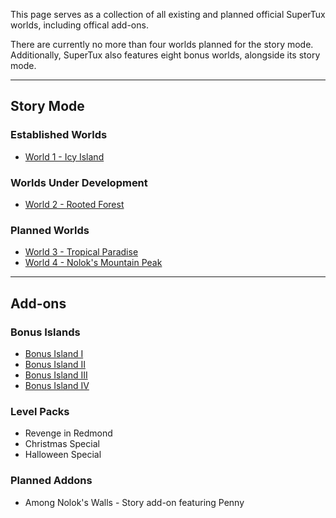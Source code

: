 This page serves as a collection of all existing and planned official SuperTux worlds, including offical add-ons.

There are currently no more than four worlds planned for the story mode. Additionally, SuperTux also features eight
bonus worlds, alongside its story mode.

---

## Story Mode

### Established Worlds
* [World 1 - Icy Island](https://github.com/SuperTux/supertux/wiki/Icy-Island)

### Worlds Under Development

* [World 2 - Rooted Forest](https://github.com/SuperTux/supertux/wiki/Rooted-Forest)

### Planned Worlds

* [World 3 - Tropical Paradise](https://github.com/SuperTux/supertux/wiki/Tropical-Paradise)
* [World 4 - Nolok's Mountain Peak](https://github.com/SuperTux/supertux/wiki/Mountain-Peak)

---

## Add-ons

### Bonus Islands

* [Bonus Island I](https://github.com/SuperTux/supertux/wiki/Bonus-Island-I)
* [Bonus Island II](https://github.com/SuperTux/supertux/wiki/Bonus-Island-II)
* [Bonus Island III](https://github.com/SuperTux/supertux/wiki/Bonus-Island-III)
* [Bonus Island IV](https://github.com/SuperTux/supertux/wiki/Bonus-Island-IV)

### Level Packs

* Revenge in Redmond
* Christmas Special
* Halloween Special

### Planned Addons

* Among Nolok's Walls - Story add-on featuring Penny
